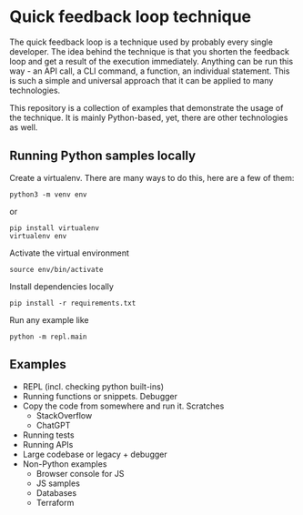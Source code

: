 # Quick feedback loop technique

The quick feedback loop is a technique used by probably every single developer. The idea behind the technique 
is that you shorten the feedback loop and get a result of the execution immediately. Anything can be run this way - 
an API call, a CLI command, a function, an individual statement. This is such a simple and universal approach that 
it can be applied to many technologies.

This repository is a collection of examples that demonstrate the usage of the technique. It is mainly Python-based, yet,
there are other technologies as well.

## Running Python samples locally

Create a virtualenv. There are many ways to do this, here are a few of them:

```
python3 -m venv env
```

or

```
pip install virtualenv
virtualenv env
```

Activate the virtual environment
```
source env/bin/activate
```

Install dependencies locally
```
pip install -r requirements.txt
```

Run any example like 
```
python -m repl.main
```


## Examples

- REPL (incl. checking python built-ins)
- Running functions or snippets. Debugger
- Copy the code from somewhere and run it. Scratches
    - StackOverflow
    - ChatGPT
- Running tests
- Running APIs
- Large codebase or legacy + debugger
- Non-Python examples
    - Browser console for JS
    - JS samples
    - Databases
    - Terraform
